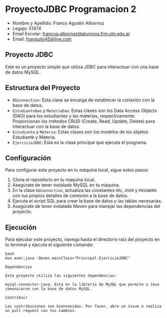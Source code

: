 # ProyectoJDBC Programacion 2
+ Nombre y Apellido: Franco Agustin Albornoz
+ Legajo: 51474
+ Email Escolar: francoa.albornoz@alumnos.frm.utn.edu.ar
+ Email: franquito45@live.com
##  Proyecto JDBC
Este es un proyecto simple que utiliza JDBC para interactuar con una base de datos MySQL.
## Estructura del Proyecto
- `DbConnection`: Esta clase se encarga de establecer la conexión con la base de datos.
- `EstudianteDao` y `MateriaDao`: Estas clases son los Data Access Objects (DAO) para los estudiantes y las materias, 
        respectivamente. Proporcionan los métodos CRUD (Create, Read, Update, Delete) para interactuar con la base de datos.
- `Estudiante` y `Materia`: Estas clases son los modelos de los objetos Estudiante y Materia.
- `EjercicioJDBC`: Esta es la clase principal que ejecuta el programa.

## Configuración
Para configurar este proyecto en tu máquina local, sigue estos pasos:

1. Clona el repositorio en tu máquina local.
2. Asegúrate de tener instalado MySQL en tu máquina.
3. En la clase `DbConnection`, actualiza las constantes `URL`, `USER` y `PASSWORD` con tus propios detalles de conexión a la base de datos.
4. Ejecuta el script SQL para crear la base de datos y las tablas necesarias.
5. Asegúrate de tener instalado Maven para manejar las dependencias del proyecto.

## Ejecución

Para ejecutar este proyecto, navega hasta el directorio raíz del proyecto en tu terminal y ejecuta el siguiente comando:

```
bash
mvn exec:java -Dexec.mainClass="Principal.EjercicioJDBC"

Dependencias

Este proyecto utiliza las siguientes dependencias:

mysql-connector-java: Esta es la librería de MySQL que permite a Java comunicarse con la base de datos MySQL.

Contribuir

Las contribuciones son bienvenidas. Por favor, abre un issue o realiza un pull request con tus cambios.
```
